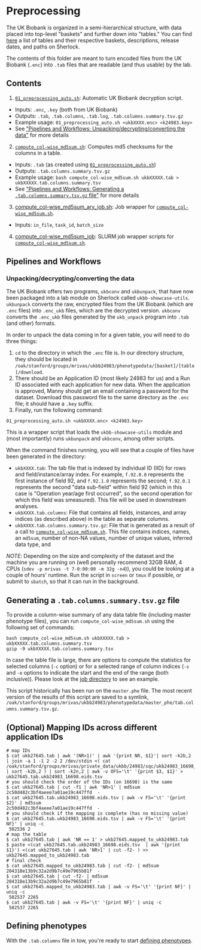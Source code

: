 # Preprocessing

The UK Biobank is organized in a semi-hierarchical structure, with data placed into top-level "baskets" and further down into "tables." You can find [here](http://bit.ly/UKB24983_tables) a list of tables and their respective baskets, descriptions, release dates, and paths on Sherlock.

The contents of this folder are meant to turn encoded files from the UK Biobank (`.enc`) into `.tab` files that are readable (and thus usable) by the lab.

## Contents

1. [`01_preprocessing_auto.sh`](https://github.com/rivas-lab/ukbb-tools/blob/master/01_preprocessing/01_preprocessing_auto.sh): Automatic UK Biobank decryption script.
- Inputs: `.enc`, `.key` (both from UK Biobank)
- Outputs: `.tab`, `.tab.columns`, `.tab.log`, `.tab.columns.summary.tsv.gz` 
- Example usage: `01_preprocessing_auto.sh <ukbXXXX.enc> <k24983.key>`
- See ["Pipelines and Workflows: Unpacking/decrypting/converting the data"](https://github.com/rivas-lab/ukbb-tools/blob/master/01_preprocessing#unpackingdecryptingconverting-the-data) for more details
2. [`compute_col-wise_md5sum.sh`](https://github.com/rivas-lab/ukbb-tools/blob/master/01_preprocessing/compute_col-wise_md5sum.sh): Computes md5 checksums for the columns in a table.
- Inputs: `.tab` (as created using [`01_preprocessing_auto.sh`](https://github.com/rivas-lab/ukbb-tools/blob/master/01_preprocessing/01_preprocessing_auto.sh))
- Outputs: `.tab.columns.summary.tsv.gz`
- Example usage: `bash compute_col-wise_md5sum.sh ukbXXXXX.tab > ukbXXXXX.tab.columns.summary.tsv`
- See ["Pipelines and Workflows: Generating a `.tab.columns.summary.tsv.gz` file"](https://github.com/rivas-lab/ukbb-tools/blob/master/01_preprocessing#generating-a-tabcolumnssummarytsvgz-file) for more details
3. [compute_col-wise_md5sum_ary_job.sh](https://github.com/rivas-lab/ukbb-tools/blob/master/01_preprocessing/compute_col-wise_md5sum_ary_job_task.sh): Job wrapper for [`compute_col-wise_md5sum.sh`](https://github.com/rivas-lab/ukbb-tools/blob/master/01_preprocessing/compute_col-wise_md5sum.sh).
- Inputs: `in_file`, `task_id`, `batch_size` 
4. [compute_col-wise_md5sum_job](https://github.com/rivas-lab/ukbb-tools/tree/master/01_preprocessing/compute_col-wise_md5sum_job): SLURM job wrapper scripts for [`compute_col-wise_md5sum.sh`](https://github.com/rivas-lab/ukbb-tools/blob/master/01_preprocessing/compute_col-wise_md5sum.sh).

## Pipelines and Workflows

### Unpacking/decrypting/converting the data

The UK Biobank offers two programs, `ukbconv` and `ukbunpack`, that have now been packaged into a lab module on Sherlock called `ukbb-showcase-utils`. `ukbunpack` converts the raw, encrypted files from the UK Biobank (which are `.enc` files) into `.enc_ukb` files, which are the decrypted version. `ukbconv` converts the `.enc_ukb` files generated by the `ukb_unpack` program into `.tab` (and other) formats.

In order to unpack the data coming in for a given table, you will need to do three things:

1) `cd` to the directory in which the `.enc` file is. In our directory structure, they should be located in `/oak/stanford/groups/mrivas/ukbb24983/phenotypedata/[basket]/[table]/download`.
2) There should be an Application ID (most likely 24983 for us) and a Run ID associated with each application for new data. When the application is approved, Manny should get an email containing a password for the dataset. Download this password file to the same directory as the `.enc` file; it should have a `.key` suffix.
3) Finally, run the following command:

```{bash}
01_preprocessing_auto.sh <ukbXXXX.enc> <k24983.key>
```

This is a wrapper script that loads the `ukbb-showcase-utils` module and (most importantly) runs `ukbunpack` and `ukbconv`, among other scripts.

When the command finishes running, you will see that a couple of files have been generated in the directory:
- `ukbXXXX.tab`: The tab file that is indexed by individual ID (IID) for rows and field/instance/array index. For example, `f.92.0.0` represents the first instance of field 92, and `f.92.1.0` represents the second; `f.92.0.1` represents the second "data sub-field" within field 92 (which in this case is "Operation year/age first occurred", so the second operation for which this field was smeasured). This file will be used in downstream analyses.
- `ukbXXXX.tab.columns`: File that contains all fields, instances, and array indices (as described above) in the table as separate columns.
- `ukbXXXX.tab.columns.summary.tsv.gz`: File that is generated as a result of a call to [`compute_col-wise_md5sum.sh`](https://github.com/rivas-lab/ukbb-tools/blob/master/01_preprocessing/compute_col-wise_md5sum.sh). This file contains indices, names, an `md5sum`, number of non-NA values, number of unique values, inferred data type, and 

*NOTE*: Depending on the size and complexity of the dataset and the machine you are running on (weß personally recommend 32GB RAM, 4 CPUs (`sdev -p mrivas -t 7-0:00:00 -m 32g -n4`)), you could be looking at a couple of hours' runtime. Run the script in `screen` or `tmux` if possible, or submit to `sbatch`, so that it can run in the background.

## Generating a `.tab.columns.summary.tsv.gz` file

To provide a column-wise summary of any data table file (including master phenotype files), you can run `compute_col-wise_md5sum.sh` using the following set of commands:

```{bash}
bash compute_col-wise_md5sum.sh ukbXXXXX.tab > ukbXXXXX.tab.columns.summary.tsv
gzip -9 ukbXXXXX.tab.columns.summary.tsv
```

In case the table file is large, there are options to compute the statistics for selected columns (`-c` option) or for a selected range of column indices (`-s` and `-e` options to indicate the start and the end of the range (both inclusive)). Please look at the [job directory]([compute_col-wise_md5sum_job](https://github.com/rivas-lab/ukbb-tools/tree/master/01_preprocessing/compute_col-wise_md5sum_job)) to see an example.

This script historically has been run on the `master.phe` file. The most recent version of the results of this script are saved to a symlink, `/oak/stanford/groups/mrivas/ukbb24983/phenotypedata/master_phe/tab.columns.summary.tsv.gz`.

## (Optional) Mapping IDs across different application IDs

```
# map IDs
$ cat ukb27645.tab | awk '(NR>1)' | awk '{print NR, $1}'| sort -k2b,2 | join -a 1 -1 2 -2 2 /dev/stdin <( cat /oak/stanford/groups/mrivas/private_data/ukbb/24983/sqc/ukb24983_16698_mapping.tsv | sort -k2b,2 ) | sort -k2n,2 | awk -v OFS='\t' '{print $3, $1}' > ukb27645.tab.ukb24983_16698.eids.tsv
# you should check the order of the IDs (on 16698) is the same
$ cat ukb27645.tab | cut -f1 | awk 'NR>1' | md5sum
2c50d482c3bf4aeee7a01ae19c447ffd  -
$ cat ukb27645.tab.ukb24983_16698.eids.tsv | awk -v FS='\t' '{print $2}' | md5sum
2c50d482c3bf4aeee7a01ae19c447ffd  -
# you should check if the mapping is complete (has no missing value)
$ cat ukb27645.tab.ukb24983_16698.eids.tsv | awk -v FS='\t' '{print NF}' | uniq -c
 502536 2
# map the table
$ cat ukb27645.tab | awk 'NR == 1' > ukb27645.mapped_to_ukb24983.tab
$ paste <(cat ukb27645.tab.ukb24983_16698.eids.tsv  | awk '{print $1}') <(cat ukb27645.tab | awk 'NR>1' | cut -f2- ) >> ukb27645.mapped_to_ukb24983.tab
# final check
$ cat ukb27645.mapped_to_ukb24983.tab | cut -f2- | md5sum
204318e13b9c32a2d9b7c49e7965b81f  -
$ cat ukb27645.tab | cut -f2- | md5sum
204318e13b9c32a2d9b7c49e7965b81f  -
$ cat ukb27645.mapped_to_ukb24983.tab | awk -v FS='\t' '{print NF}' | uniq -c
 502537 2265
$ cat ukb27645.tab | awk -v FS='\t' '{print NF}' | uniq -c
 502537 2265
```

## Defining phenotypes

With the `.tab.columns` file in tow, you're ready to start [defining phenotypes](https://github.com/rivas-lab/ukbb-tools/tree/master/02_phenotyping).